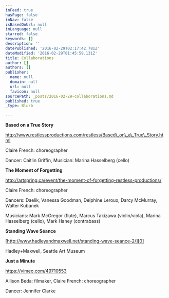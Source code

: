 ```yaml
---
inFeed: true
hasPage: false
inNav: false
isBasedOnUrl: null
inLanguage: null
starred: false
keywords: []
description: ''
datePublished: '2016-02-29T02:17:42.781Z'
dateModified: '2016-02-29T01:45:59.131Z'
title: Collaborations
author: []
authors: []
publisher:
  name: null
  domain: null
  url: null
  favicon: null
sourcePath: _posts/2016-02-29-collaborations.md
published: true
_type: Blurb

---
```

**Based on a True Story**

http://www.restlessproductions.com/restless/Based\_on\_a\_True\_Story.html

Claire French: choreographer

Dancer: Caitlin Griffin, Musician: Marina Hasselberg (cello)

**The Moment of Forgetting**

http://artspring.ca/event/the-moment-of-forgetting-restless-productions/

Claire French: choreographer

Dancers: Daelik, Vanessa Goodman, Delphine Leroux, Darcy McMurray, Walter Kubanek

Musicians: Mark McGregor (flute), Marcus Takizawa (violin/viola), Marina Hasselberg (cello), Mark Haney (contrabass)

**Standing Wave Séance**

[http://www.hadleyandmaxwell.net/standing-wave-seance-2/][0]

Hadley+Maxwell, Seattle Art Museum

**Just a Minute**

https://vimeo.com/49710553

Allison Beda: filmaker, Claire French: choreographer

Dancer: Jennifer Clarke 

[0]: http://www.hadleyandmaxwell.net/standing-wave-seance-2/